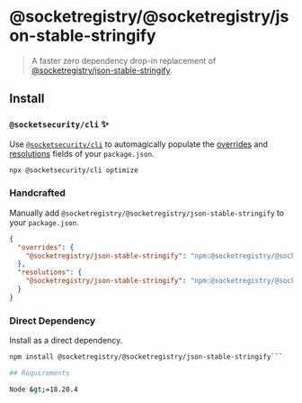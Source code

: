 # @socketregistry/@socketregistry/json-stable-stringify

> A faster zero dependency drop-in replacement of
> [@socketregistry/json-stable-stringify](https://www.npmjs.com/package/@socketregistry/json-stable-stringify).

## Install

### `@socketsecurity/cli` :sparkles:

Use [`@socketsecurity/cli`](https://www.npmjs.com/package/@socketsecurity/cli)
to automagically populate the
[overrides](https://docs.npmjs.com/cli/v9/configuring-npm/package-json#overrides)
and [resolutions](https://yarnpkg.com/configuration/manifest#resolutions) fields
of your `package.json`.

```sh
npx @socketsecurity/cli optimize
```

### Handcrafted

Manually add `@socketregistry/@socketregistry/json-stable-stringify` to your
`package.json`.

```json
{
  "overrides": {
    "@socketregistry/json-stable-stringify": "npm:@socketregistry/@socketregistry/json-stable-stringify@^1"
  },
  "resolutions": {
    "@socketregistry/json-stable-stringify": "npm:@socketregistry/@socketregistry/json-stable-stringify@^1"
  }
}
```

### Direct Dependency

Install as a direct dependency.

````sh
npm install @socketregistry/@socketregistry/json-stable-stringify```

## Requirements

Node &gt;=18.20.4
````
